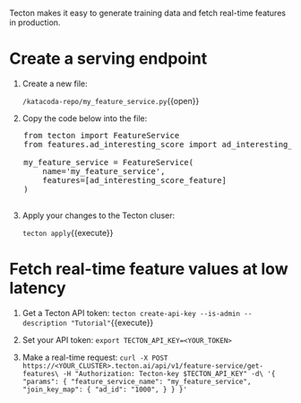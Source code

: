 Tecton makes it easy to generate training data and fetch real-time features in production.

# Create a serving endpoint

1. Create a new file:

   `/katacoda-repo/my_feature_service.py`{{open}}

2. Copy the code below into the file:

  <pre class="file" data-filename="/katacoda-repo/my_feature_service.py" data-target="replace">
   from tecton import FeatureService
   from features.ad_interesting_score import ad_interesting_score_feature 
   
   my_feature_service = FeatureService(
       name='my_feature_service',
       features=[ad_interesting_score_feature]
   )
  </pre>

3. Apply your changes to the Tecton cluser:

    `tecton apply`{{execute}}

# Fetch real-time feature values at low latency

1. Get a Tecton API token:
    `tecton create-api-key --is-admin --description "Tutorial"`{{execute}}

2. Set your API token:
    `export TECTON_API_KEY=<YOUR_TOKEN>`

3. Make a real-time request:
    `curl -X POST https://<YOUR_CLUSTER>.tecton.ai/api/v1/feature-service/get-features\
        -H "Authorization: Tecton-key $TECTON_API_KEY" -d\
    '{
    "params": {
        "feature_service_name": "my_feature_service",
        "join_key_map": {
        "ad_id": "1000",
        }
    }
    }'`
